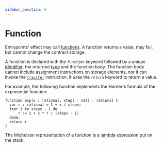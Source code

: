 ```yaml
---
sidebar_position: 6
---
```


# Function

Entrypoints' effect may call [functions](/docs/language-basics/lambda). A function returns a value, may fail, but cannot change the contract storage.

A function is declared with the `function` keyword followed by a unique [identifier](/docs/reference/declarations/identifier), the returned [type](/docs/reference/types) and the function body. The function body cannot include assignment [instructions](/docs/reference#instructions) on storage elements, nor it can invoke the [`transfer`](/docs/reference/instructions/operation#transfer) instruction; it uses the `return` keyword to return a value.

For example, the following function implements the Horner's formula of the exponential function:
```archetype
function exp(x : rational, steps : nat) : rational {
  var r : rational = 1 + x / steps;
  iter i to steps - 1 do
      r := 1 + x * r / (steps - i)
  done;
  return r
}
```

The Michelson representation of a function is a [lambda](/docs/reference/types#lambda) expression put on the stack.
